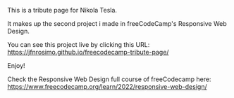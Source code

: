 This is a tribute page for Nikola Tesla.

It makes up the second project i made in freeCodeCamp's Responsive Web Design.

You can see this project live by clicking this URL: https://jfnrosimo.github.io/freecodecamp-tribute-page/

Enjoy!

Check the Responsive Web Design full course of freeCodecamp here: https://www.freecodecamp.org/learn/2022/responsive-web-design/
